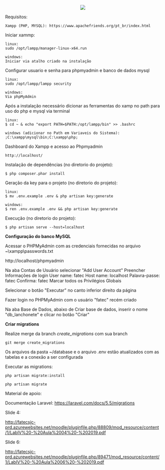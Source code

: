 <p align="center"><img src="https://laravel.com/assets/img/components/logo-laravel.svg"></p>

Requisitos:

    Xampp (PHP, MYSQL): https://www.apachefriends.org/pt_br/index.html
    
Iniciar xammp:

    linux:
    sudo /opt/lampp/manager-linux-x64.run
    
    windows:
    Iniciar via atalho criado na instalação

Configurar usuario e senha para phpmyadmin e banco de dados mysql

    linux:
    sudo /opt/lampp/lampp security
    
    windows:
    Via phpMyAdmin

Após a instalação  necessário dicionar as ferramentas do xamp no path para uso do php e mysql via terminal

    linux:
    $ cd ~ & echo "export PATH=$PATH:/opt/lampp/bin" >> .bashrc

    windows (adicionar no Path em Variaveis do Sistema):
    ;C:\xampp\mysql\bin;C:\xampp\php;
    
Dashboard do Xampp e acesso ao Phpmyadmin

    http://localhost/

Instalação de dependências (no diretorio do projeto):

    $ php composer.phar install

Geração da key para o projeto (no diretorio do projeto):

    linux:
    $ mv .env.example .env & php artisan key:generate
    
    windows:
    $ ren .env.example .env && php artisan key:generate

Execução (no diretorio do projeto):

    $ php artisan serve --host=localhost

**Configuração do banco MySQL**

Acessar o PHPMyAdmin com as credenciais fornecidas no arquivo ~\xampp\passwords.txt

http://localhost/phpmyadmin

Na aba Contas de Usuário selecionar "Add User Account"
Preencher Informações de login 
    User name: fatec
    Host name: localhost
    Palavra-passe: fatec
    Confirma: fatec
    Marcar todos os Privilégios Globais

Selecionar o botão "Executar" no canto inferior direito da página

Fazer login no PHPMyAdmin com o usuário "fatec" recém criado

Na aba Base de Dados, abaixo de Criar base de dados, inserir o nome "db_lanchonete" e clicar no botão "Criar"

**Criar migrations**

Realize merge da branch *create_migrations* com sua branch

    git merge create_migrations

Os arquivos da pasta ~/database e o arquivo .env estão atualizados com as tabelas e a conexão a ser configurada

Executar as migrations:

    php artisan migrate:install

    php artisan migrate    

Material de apoio: 

Documentação Laravel:
https://laravel.com/docs/5.5/migrations

Slide 4:

http://fatecsjc-prd.azurewebsites.net/moodle/pluginfile.php/88809/mod_resource/content/1/LabIV%20-%20Aula%2004%20-%202019.pdf

Slide 6:

http://fatecsjc-prd.azurewebsites.net/moodle/pluginfile.php/89471/mod_resource/content/1/LabIV%20-%20Aula%2006%20-%202019.pdf
